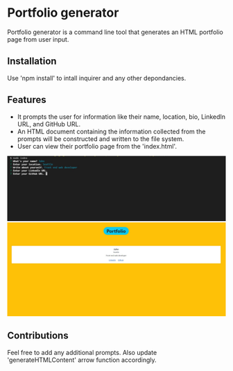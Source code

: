 # Portfolio generator
Portfolio generator is a command line tool that generates an HTML portfolio page from user input.

## Installation
Use 'npm install' to intall inquirer and any other depondancies.

## Features
- It prompts the user for information like their name, location, bio, LinkedIn URL, and GitHub URL. 
- An HTML document containing the information collected from the prompts will be constructed and written to the file system. 
- User can view their portfolio page from the 'index.html'. 

![command-line-prompts](https://github.com/marycpriyanka/generate-HTM-Portfolio-page/blob/main/assets/images/screenshot.JPG)
![HTMLPage](https://github.com/marycpriyanka/generate-HTM-Portfolio-page/blob/main/assets/images/Portfolio_screenshot.JPG)

## Contributions
Feel free to add any additional prompts. Also update 'generateHTMLContent' arrow function accordingly.


